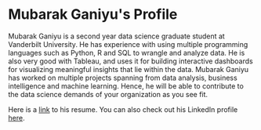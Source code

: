 # Mubarak Ganiyu's Profile

Mubarak Ganiyu is a second year data science graduate student at Vanderbilt University. He has experience with using multiple programming languages such as Python, R and SQL to wrangle and analyze data. He is also very good with Tableau, and uses it for building interactive dashboards for visualizing meaningful insights that lie within the data. Mubarak Ganiyu has worked on multiple projects spanning from data analysis, business intelligence and machine learning. Hence, he will be able to contribute to the data science demands of your organization as you see fit. 

Here is a [link](https://github.com/MUbarak123-56/Resume/blob/master/Mubarak%20Ganiyu's%20Resume.pdf) to his resume. You can also check out his LinkedIn profile [here](https://www.linkedin.com/in/mubarak-ganiyu/).
